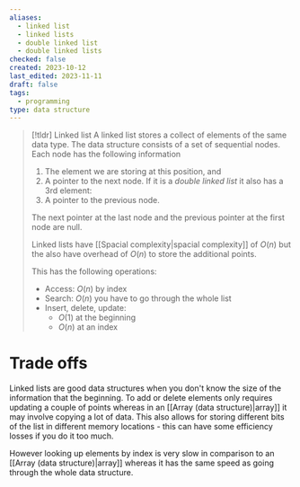```yaml
---
aliases:
  - linked list
  - linked lists
  - double linked list
  - double linked lists
checked: false
created: 2023-10-12
last_edited: 2023-11-11
draft: false
tags:
  - programming
type: data structure
---
```

>[!tldr] Linked list
>A linked list stores a collect of elements of the same data type. The data structure consists of a set of sequential nodes. Each node has the following information
>1. The element we are storing at this position, and
>2. A pointer to the next node.
>If it is a *double linked list* it also has a 3rd element:
>3. A pointer to the previous node.
>
>The next pointer at the last node and the previous pointer at the first node are null.
>
>Linked lists have [[Spacial complexity|spacial complexity]] of $O(n)$ but the also have overhead of $O(n)$ to store the additional points.
>
>This has the following operations:
>- Access: $O(n)$ by index
>- Search: $O(n)$ you have to go through the whole list
>- Insert, delete, update:
>	- $O(1)$ at the beginning
>	- $O(n)$ at an index

# Trade offs

Linked lists are good data structures when you don't know the size of the information that the beginning. To add or delete elements only requires updating a couple of points whereas in an [[Array (data structure)|array]] it may involve copying a lot of data. This also allows for storing different bits of the list in different memory locations - this can have some efficiency losses if you do it too much.

However looking up elements by index is very slow in comparison to an [[Array (data structure)|array]] whereas it has the same speed as going through the whole data structure.
